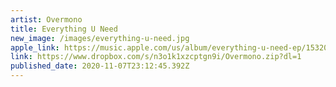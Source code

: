 ```yaml
---
artist: Overmono
title: Everything U Need
new_image: /images/everything-u-need.jpg
apple_link: https://music.apple.com/us/album/everything-u-need-ep/1532047997
link: https://www.dropbox.com/s/n3o1k1xzcptgn9i/Overmono.zip?dl=1
published_date: 2020-11-07T23:12:45.392Z
---
```

